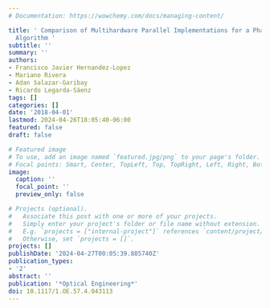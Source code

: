```yaml
---
# Documentation: https://wowchemy.com/docs/managing-content/

title: ' Comparison of Multihardware Parallel Implementations for a Phase Unwrapping
  Algorithm '
subtitle: ''
summary: ''
authors:
- Francisco Javier Hernandez-Lopez
- Mariano Rivera
- Adan Salazar-Garibay
- Ricardo Legarda-Sáenz
tags: []
categories: []
date: '2018-04-01'
lastmod: 2024-04-26T18:05:40-06:00
featured: false
draft: false

# Featured image
# To use, add an image named `featured.jpg/png` to your page's folder.
# Focal points: Smart, Center, TopLeft, Top, TopRight, Left, Right, BottomLeft, Bottom, BottomRight.
image:
  caption: ''
  focal_point: ''
  preview_only: false

# Projects (optional).
#   Associate this post with one or more of your projects.
#   Simply enter your project's folder or file name without extension.
#   E.g. `projects = ["internal-project"]` references `content/project/deep-learning/index.md`.
#   Otherwise, set `projects = []`.
projects: []
publishDate: '2024-04-27T00:05:39.885740Z'
publication_types:
- '2'
abstract: ''
publication: '*Optical Engineering*'
doi: 10.1117/1.OE.57.4.043113
---
```

